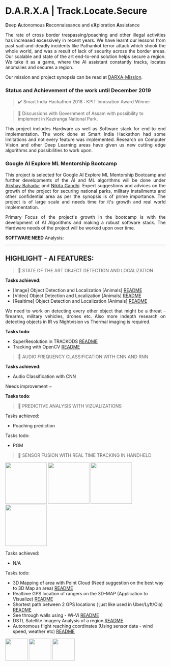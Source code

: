# D.A.R.X.A | Track.Locate.Secure
<b>D</b>eep <b>A</b>utonomous <b>R</b>econnaissance and e<b>X</b>ploration <b>A</b>ssistance</b>

<p align="justify">The rate of cross border trespassing/poaching and other illegal activities has increased excessively in recent years. We have learnt our lessons from past sad-and-deadly incidents like Pathankot terror attack which shook the whole world, and was a result of lack of security across the border areas. Our scalable and state of the art end-to-end solution helps secure a region. We take it as a game, where the AI assistant constantly tracks, locates anomalies and secures a region.</p>

Our mission and project synopsis can be read at [DARXA-Mission](http://www.darxa.in/mission.html).

### Status and Achievement of the work until December 2019

> ✔️ Smart India Hackathon 2018 : KPIT Innovation Award Winner

> 🔄 Discussions with Government of Assam with possibility to implement in Kaziranga National Park.

<p align=justify>This project includes Hardware as well as Software stack for end-to-end implementation. The work done at Smart India Hackathon had some limitations and not every feature was implemented. Research on Computer Vision and other Deep Learning areas have given us new cutting edge algorithms and possibilities to work upon.  </p>

### Google AI Explore ML Mentorship Bootcamp

<p align=justify>This project is selected for Google AI Explore ML Mentorship Bootcamp and further developments of the AI and ML algorithms will be done under <a href="https://www.linkedin.com/in/akshaybahadur21/">Akshay Bahadur</a> and <a href="https://www.linkedin.com/in/nikita-gandhi01/">Nikita Gandhi</a>. Expert suggestions and advices on the growth of the project for securing national parks, military installments and other confidential area as per the synopsis is of prime importance. The project is of large scale and needs time for it's growth and real world implementation.</p>

<p align=justify>Primary Focus of the project's growth in the bootcamp is with the development of AI Algorithms and making a robust software stack. The Hardware needs of the project will be worked upon over time.</p>

<b>SOFTWARE NEED</b> Analysis:


<hr />

## HIGHLIGHT - AI FEATURES:


> 🎄 STATE OF THE ART OBJECT DETECTION AND LOCALIZATION

<b>Tasks achieved</b>:
- [Image] Object Detection and Localization [Animals] [README]()
- [Video] Object Detection and Localization [Animals] [README]()
- [Realtime] Object Detection and Localization [Animals] [README]()

<p align="justify">We need to work on detecting every other object that might be a threat - firearms, military vehicles, drones etc. Also more indepth research on detecting  objects in IR vs Nightvision vs Thermal imaging is required.</p>

<b>Tasks todo</b>:
- SuperResolution in TRACKODS [README]()
- Tracking with OpenCV [README]()

> 🎄 AUDIO FREQUENCY CLASSIFICATION WITH CNN AND RNN

<b>Tasks achieved</b>:
- Audio Classification with CNN

Needs improvement ~

<b>Tasks todo</b>:

> 🎄 PREDICTIVE ANALYSIS WITH VIZUALIZATIONS

Tasks achieved:
- Poaching prediction

Tasks todo:
- PGM

> 🎄 SENSOR FUSION WITH REAL TIME TRACKING IN HANDHELD

<img src="https://github.com/darxa/darxa-google-ai/blob/master/img/sensor_fuse/pc.jpg" height=130px><a> </a><img src="https://github.com/darxa/darxa-google-ai/blob/master/img/sensor_fuse/satellite.jpg" height=130px><a> </a><img src="https://github.com/darxa/darxa-google-ai/blob/master/img/sensor_fuse/wifi.jpg" height=130px><a> </a><img src="https://github.com/darxa/darxa-google-ai/blob/master/img/sensor_fuse/auto.PNG" height=130px>

Tasks achieved:
- N/A

Tasks todo:
- 3D Mapping of area with Point Cloud (Need suggestion on the best way to 3D Map an area) [README]()
- Realtime GPS location of rangers on the 3D-MAP (Application to Visualize) [README]()
- Shortest path between 2 GPS locations ( just like used in Uber/Lyft/Ola) [README]()
- See through walls using - Wi-Vi [README]()
- DSTL Satellite Imagery Analysis of a region [README]()
- Autonomous flight reaching coordinates (Using sensor data - wind speed, weather etc) [README]()

<img src="https://github.com/darxa/darxa-google-ai/blob/master/img/sih.jpg" height=70px><a> </a><img src="https://github.com/darxa/darxa-google-ai/blob/master/img/kpit.jpg" height=70px><a> </a><img src="https://github.com/darxa/darxa-google-ai/blob/master/img/glogo.png" height=70px>
